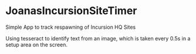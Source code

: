 # JoanasIncursionSiteTimer
Simple App to track respawning of Incursion HQ Sites

Using tesseract to identify text from an image, which is taken every 0.5s in a setup area on the screen. 
